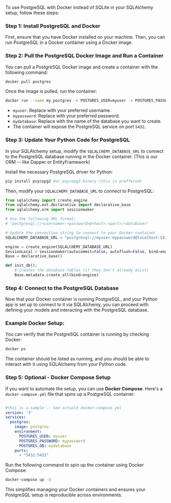 To use PostgreSQL with Docker instead of SQLite in your SQLAlchemy setup, follow these steps:

### Step 1: Install PostgreSQL and Docker
First, ensure that you have Docker installed on your machine. Then, you can run PostgreSQL in a Docker container using a Docker image.

### Step 2: Pull the PostgreSQL Docker Image and Run a Container
You can pull a PostgreSQL Docker image and create a container with the following command:

```bash
docker pull postgres
```

Once the image is pulled, run the container:

```bash
docker run --name my_postgres -e POSTGRES_USER=myuser -e POSTGRES_PASSWORD=mypassword -e POSTGRES_DB=mydatabase -p 5432:5432 -d postgres
```

- `myuser`: Replace with your preferred username.
- `mypassword`: Replace with your preferred password.
- `mydatabase`: Replace with the name of the database you want to create.
- The container will expose the PostgreSQL service on port `5432`.

### Step 3: Update Your Python Code for PostgreSQL

In your SQLAlchemy setup, modify the `SQLALCHEMY_DATABASE_URL` to connect to the PostgreSQL database running in the Docker container. (This is our ORM -- like Dapper or EntityFramework)

Install the necessary PostgreSQL driver for Python:

```bash
pip install psycopg2 #or psycopg2-binary (this is preffered)
```

Then, modify your `SQLALCHEMY_DATABASE_URL` to connect to PostgreSQL:

```python
from sqlalchemy import create_engine
from sqlalchemy.ext.declarative import declarative_base
from sqlalchemy.orm import sessionmaker

# Use the following URL format:
# "postgresql://<username>:<password>@<host>:<port>/<database>"

# Update the connection string to connect to your Docker container
SQLALCHEMY_DATABASE_URL = "postgresql://myuser:mypassword@localhost:5432/mydatabase"

engine = create_engine(SQLALCHEMY_DATABASE_URL)
SessionLocal = sessionmaker(autocommit=False, autoflush=False, bind=engine)
Base = declarative_base()

def init_db():
    # Creates the database tables (if they don't already exist)
    Base.metadata.create_all(bind=engine)
```

### Step 4: Connect to the PostgreSQL Database

Now that your Docker container is running PostgreSQL, and your Python app is set up to connect to it via SQLAlchemy, you can proceed with defining your models and interacting with the PostgreSQL database.

### Example Docker Setup:

You can verify that the PostgreSQL container is running by checking Docker:

```bash
docker ps
```

The container should be listed as running, and you should be able to interact with it using SQLAlchemy from your Python code.

### Step 5: Optional - Docker Compose Setup

If you want to automate the setup, you can use **Docker Compose**. Here's a `docker-compose.yml` file that spins up a PostgreSQL container:

```yaml

#this is a sample -- See actuald docker-compose.yml
version: '3'
services:
  postgres:
    image: postgres
    environment:
      POSTGRES_USER: myuser
      POSTGRES_PASSWORD: mypassword
      POSTGRES_DB: mydatabase
    ports:
      - "5432:5432"
```

Run the following command to spin up the container using Docker Compose:

```bash
docker-compose up -d
```

This simplifies managing your Docker containers and ensures your PostgreSQL setup is reproducible across environments.
